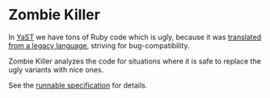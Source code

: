 Zombie Killer
=============

In [YaST][y] we have tons of Ruby code which is ugly, because it was
[translated from a legacy language][yk], striving for bug-compatibility.

Zombie Killer analyzes the code for situations where it is safe
to replace the ugly variants with nice ones.

See the [runnable specification][spec] for details.

[y]:    https://github.com/yast
[yk]:   http://mvidner.blogspot.cz/2013/08/yast-in-ruby.html
[spec]: spec/zombie_killer_spec.md
